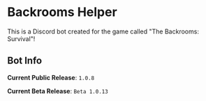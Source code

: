 # Backrooms Helper

This is a Discord bot created for the game called "The Backrooms: Survival"!

## Bot Info

**Current Public Release**: `1.0.8`

**Current Beta Release**: `Beta 1.0.13`
